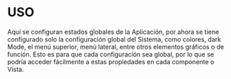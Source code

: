 # USO
Aquí se configuran estados globales de la Aplicación, por ahora se tiene configurado solo la configuración global del Sistema, como colores, dark Mode, el menú superior, menú lateral, entre otros elementos gráficos o de función. 
Esto es para que cada configuración sea global, por lo que se podría acceder fácilmente a estas propiedades en cada componente o Vista.
